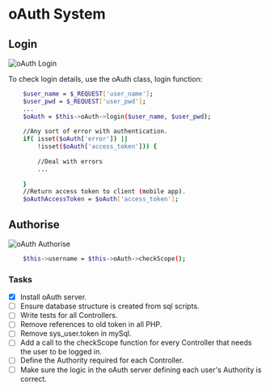 # oAuth System
## Login
![oAuth Login](http://stash.iteedevelopment.com:7990/projects/GOLF/repos/oauth-application/browse/docs/images/oauthLogin.png?at=8beb9419a962e9998b2a8f7501bef36639d294a8&raw)

To check login details, use the oAuth class, login function:
```sh
    $user_name = $_REQUEST['user_name'];
    $user_pwd = $_REQUEST['user_pwd'];
    ...
    $oAuth = $this->oAuth->login($user_name, $user_pwd);
    
    //Any sort of error with authentication.
    if( isset($oAuth['error']) || 
        !isset($oAuth['access_token'])) {
        
        //Deal with errors
        ...
        
    }
    //Return access token to client (mobile app).
    $oAuthAccessToken = $oAuth['access_token'];
```

## Authorise
![oAuth Authorise](http://stash.iteedevelopment.com:7990/projects/GOLF/repos/oauth-application/browse/docs/images/oauthAuthorise.png?at=8beb9419a962e9998b2a8f7501bef36639d294a8&raw)

```sh
    $this->username = $this->oAuth->checkScope();
```



### Tasks
- [x] Install oAuth server.
- [ ] Ensure database structure is created from sql scripts.
- [ ] Write tests for all Controllers.
- [ ] Remove references to old token in all PHP.
- [ ] Remove sys_user.token in mySql.
- [ ] Add a call to the checkScope function for every Controller that needs the user to be logged in.
- [ ] Define the Authority required for each Controller.
- [ ] Make sure the logic in the oAuth server defining each user's Authority is correct.
